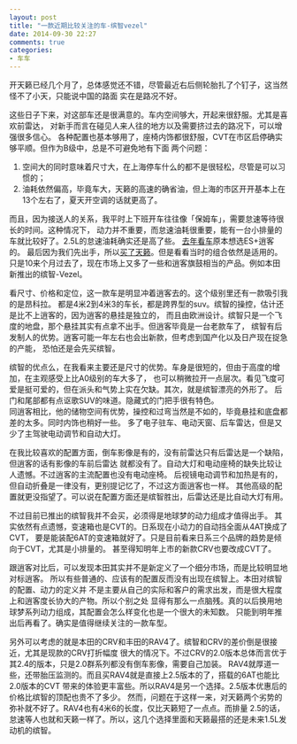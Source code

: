 ```yaml
---
layout: post
title: "一款近期比较关注的车-缤智vezel"
date: 2014-09-30 22:27
comments: true
categories:
- 车车
---
```


开天籁已经几个月了，总体感觉还不错，尽管最近右后侧轮胎扎了个钉子，这当然怪不了小天，只能说中国的路面
实在是路况不好。

这些日子下来，对这部车还是很满意的。车内空间够大，开起来很舒服。尤其是喜欢前雷达，
对新手而言在碰见人来人往的地方以及需要挤过去的路况下，可以增强很多信心。
各种配置也基本够用了，座椅内饰都很舒服，CVT在市区启停确实够平顺。但作为B级中，总是不可避免地有下面
两个问题：

1. 空间大的同时意味着尺寸大，在上海停车什么的都不是很轻松，尽管是可以习惯的；
2. 油耗依然偏高，毕竟车大，天籁的高速的确省油，但上海的市区开开基本上在13个左右了，夏天开空调的话就更高了。

而且，因为接送人的关系，我平时上下班开车往往像「保姆车」，需要怠速等待很长的时间。这种情况下，
动力并不重要，而怠速油耗很重要，能有一台小排量的车就比较好了。2.5L的怠速油耗确实还是高了些。
[去年看车](/blog/2013/11/03/kan-che-da-nuo-yi-ji/)原本想选ES+逍客的。
最后因为我们先出手，所以[买了天籁](/blog/2014/01/17/teana/)。但是看看当时的组合依然是适用的。
只是10来个月过去了，现在市场上又多了一些和逍客旗鼓相当的产品。例如本田新推出的缤智-Vezel。

看尺寸、价格和定位，这一款车是明显冲着逍客去的。这个级别里还有一款吸引我的是昂科拉。
都是4米2到4米3的车长，都是跨界型的suv。缤智的操控，估计还是比不上逍客的，因为逍客的悬挂是独立的，
而且由欧洲设计。缤智只是一个飞度的地盘，那个悬挂其实有点拿不出手。但逍客毕竟是一台老款车了，
缤智有后发制人的优势。逍客可能一年左右也会出新款，但考虑到国产化以及日产现在捉急的产能，
恐怕还是会先买缤智。

缤智的优点么，在我看来主要还是尺寸的优势。车身是很短的，但由于高度的增加，在主观感受上比A0级别的车大多了，
也可以稍微拉开一点层次。看见飞度可爱是挺可爱的，但在派头和气势上实在欠缺。其次，就是缤智漂亮的外形了。
后门和尾部都有点讴歌SUV的味道。隐藏式的门把手很有特色。  
同逍客相比，他的储物空间有优势，操控和过弯当然是不如的，毕竟悬挂和底盘都差的太多。同时内饰也稍好一些。
多了电子驻车、电动天窗、后车雷达，但是又少了主驾驶电动调节和自动大灯。

在我比较喜欢的配置方面，倒车影像是有的，没有前雷达只有后雷达是一个缺陷，但逍客的话有影像的车前后雷达
就都没有了。自动大灯和电动座椅的缺失比较让人遗憾。不过逍客的主流配置也没有电动座椅。
后视镜电动调节和加热是有的，但自动折叠是一律没有，更别提记忆了，不过这方面逍客也一样。
其他高级的配置就更没指望了。可以说在配置方面还是缤智胜出，后雷达还是比自动大灯有用。

不过目前已推出的缤智我并不会买，必须得是地球梦的动力组成才值得出手。
其实依然有点遗憾，变速箱也是CVT的。日系现在小动力的自动挡全面从4AT换成了CVT，
要是能装配6AT的变速箱就好了。只是目前看来日系三个品牌的趋势是倾向于CVT，尤其是小排量的。
甚至得知明年上市的新款CRV也要改成CVT了。

跟逍客对比后，可以发现本田其实并不是新定义了一个细分市场，而是比较明显地对标逍客。
所以有些普通的、应该有的配置反而没有出现在缤智上。本田对缤智的配置、动力的定义并
不是主要从自己的实际和客户的需求出发，而是很大程度上和逍客度长协大的产物。所以个别之处
显得有那么一点脑残。真的以后换用地球梦系列动力组成，其配置会怎么样变化也是一个很大的未知数。
只能到明年推出后再看了。确实是值得继续关注的一款车型。

另外可以考虑的就是本田的CRV和丰田的RAV4了。缤智和CRV的差价倒是很接近，尤其是现款的CRV打折幅度
很大的情况下。不过CRV的2.0版本总体而言优于其2.4的版本，只是2.0群系列都没有倒车影像，需要自己加装。
RAV4就厚道一些，还带胎压监测的。而且买RAV4就是直接上2.5版本的了，搭载的6AT也能比2.0版本的CVT
带来的体验更丰富些。所以RAV4是另一个选择。2.5版本优惠后的价格比缤智的顶配也贵不了多少。
然而，问题在于这样一来，对天籁两个劣势的弥补就不好了。RAV4也有4米6的长度，仅比天籁短了一点点。而排量
2.5的话，怠速等人也就和天籁一样了。所以，这几个选择里面和天籁最搭的还是未来1.5L发动机的缤智。
